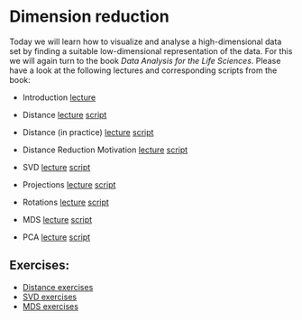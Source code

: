 # Dimension reduction

Today we will learn how to visualize and analyse a high-dimensional data set by finding a suitable low-dimensional representation of the data. For this we will again turn to the book *Data Analysis for the Life Sciences*. Please have a look at the following lectures and corresponding scripts from the book:

- Introduction [lecture](https://www.youtube.com/watch?v=sBgMdGUTYWY)
- Distance [lecture](https://www.youtube.com/watch?v=QYlggeDGLmc)  [script](http://genomicsclass.github.io/book/pages/distance.html)
- Distance (in practice) [lecture](https://www.youtube.com/watch?v=B0MFoHr23u8)  [script](http://genomicsclass.github.io/book/pages/distance.html)
- Distance Reduction Motivation [lecture](https://www.youtube.com/watch?v=uu964pCDGaw)  [script](http://genomicsclass.github.io/book/pages/distance.html)

- SVD [lecture](https://www.youtube.com/watch?v=5K-h9eOilsg)  [script](http://genomicsclass.github.io/book/pages/svd.html)
- Projections [lecture](https://www.youtube.com/watch?v=yPecNb3-UXw)  [script](http://genomicsclass.github.io/book/pages/projections.html)
- Rotations [lecture](https://www.youtube.com/watch?v=QYbeZXKQsCc)  [script](http://genomicsclass.github.io/book/pages/rotations.html)

- MDS [lecture](https://www.youtube.com/watch?v=RKncuSbrF_o)  [script](https://github.com/genomicsclass/labs/blob/master/highdim/mds.Rmd)
- PCA [lecture](https://www.youtube.com/watch?v=-bbLn9tv7i8)  [script](http://genomicsclass.github.io/book/pages/pca_motivation.html)



## Exercises:

-   [Distance exercises](http://genomicsclass.github.io/book/pages/distance_exercises.html)
-   [SVD exercises](http://genomicsclass.github.io/book/pages/svd_exercises.html)
-   [MDS exercises](http://genomicsclass.github.io/book/pages/mds_exercises.html)
